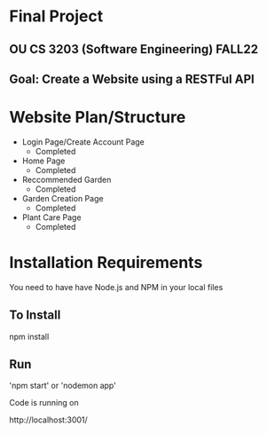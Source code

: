# Final Project
## OU CS 3203 (Software Engineering) FALL22 
## Goal: Create a Website using a RESTFul API

# Website Plan/Structure 
- Login Page/Create Account Page
   - Completed 
- Home Page
   - Completed
 - Reccommended Garden 
   - Completed
- Garden Creation Page
   - Completed
- Plant Care Page
   - Completed 
# Installation Requirements

You need to have have Node.js and NPM in your local files
## To Install

npm install

## Run
'npm start' or 'nodemon app'

Code is running on

http://localhost:3001/
